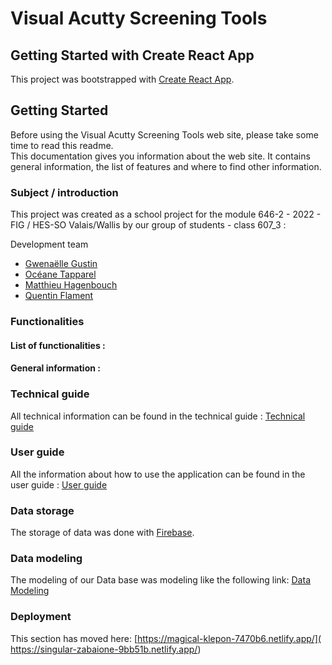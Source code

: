 

# Visual Acutty Screening Tools

## Getting Started with Create React App
This project was bootstrapped with [Create React App](https://github.com/facebook/create-react-app).

## Getting Started
Before using the Visual Acutty Screening Tools web site, please take some time to read this readme.
<br>This documentation gives you information about the web site. It contains general information, the list of features and where to find other information.

### Subject / introduction
This project was created as a school project for the module 646-2 - 2022 - FIG / HES-SO Valais/Wallis by our group of students - class 607_3 :

Development team
- [Gwenaëlle Gustin](https://gitlab.com/gwenaelle.gustin)
- [Océane Tapparel](https://gitlab.com/oceane.tapparel)
- [Matthieu Hagenbouch](https://gitlab.com/matthieu.hagenbuch)
- [Quentin Flament](https://gitlab.com/Qflament)

### Functionalities

#### List of functionalities :



#### General information :

### Technical guide
All technical information can be found in the technical guide  :
[Technical guide](chemin)

### User guide
All the information about how to use the application can be found in the user guide :
[User guide](chemin)

### Data storage
The storage of data was done with [Firebase](https://firebase.google.com/).
### Data modeling
The modeling of our Data base was modeling like the following link: [Data Modeling](./public/ressources/docs/DataModel.png)
### Deployment

This section has moved here: [https://magical-klepon-7470b6.netlify.app/]( https://singular-zabaione-9bb51b.netlify.app/)
